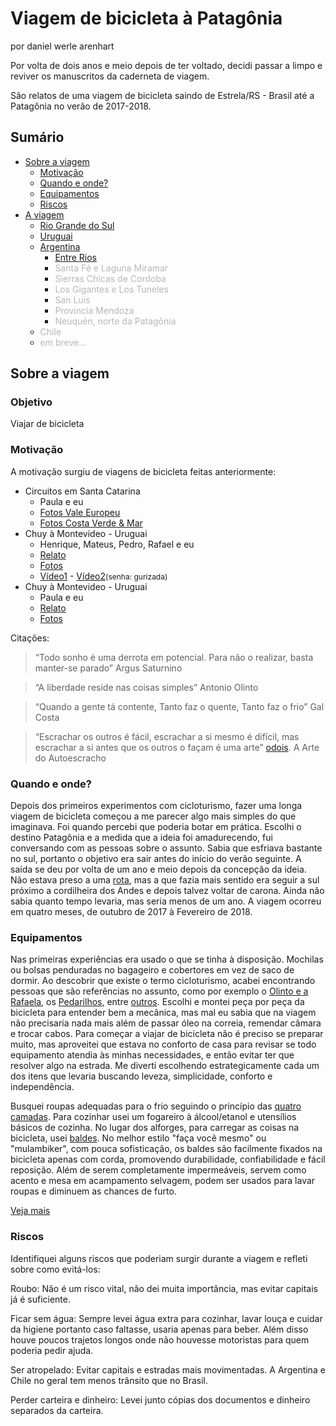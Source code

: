 <!-- 
<span style="font-size: 14px;">[< Rota, Equipamento, Fotos, Vídeo](https://darenhart.github.io/patagonia-trip)</span>
-->

# Viagem de bicicleta à Patagônia

<span style="font-size: 14px;">por daniel werle arenhart</span>

Por volta de dois anos e meio depois de ter voltado, decidi passar a limpo e reviver os manuscritos da caderneta de viagem.

São relatos de uma viagem de bicicleta saindo de Estrela/RS - Brasil até a Patagônia no verão de 2017-2018.



## Sumário

- [Sobre a viagem](#sobre-a-viagem)
    - [Motivação](#motivação)
    - [Quando e onde?](#quando-e-onde)
    - [Equipamentos](#equipamentos)
    - [Riscos](#riscos)
- [A viagem](#a-viagem)
    - [Rio Grande do Sul](#rio-grande-do-sul)
    - [Uruguai](#uruguai)
    - [Argentina](#argentina---entre-rios)
        - [Entre Rios](#argentina---entre-rios)
        - <span style="opacity: .3">Santa Fé e Laguna Miramar</span>
        - <span style="opacity: .3">Sierras Chicas de Cordoba</span>
        - <span style="opacity: .3">Los Gigantes e Los Tuneles</span>
        - <span style="opacity: .3">San Luis</span>
        - <span style="opacity: .3">Provincia Mendoza</span>
        - <span style="opacity: .3">Neuquén, norte da Patagônia</span>
    - <span style="opacity: .3">Chile</span>
    - <span style="opacity: .3">em breve...</span>



## Sobre a viagem



### Objetivo

Viajar de bicicleta



### Motivação

A motivação surgiu de viagens de bicicleta feitas anteriormente:

- Circuitos em Santa Catarina
  - Paula e eu
  - [Fotos Vale Europeu](https://goo.gl/photos/dL9YkaGSWJneBTiS8) 
  - [Fotos Costa Verde & Mar](https://goo.gl/photos/smvRFw7o8vXGnShj9)
- Chuy à Montevideo - Uruguai
  - Henrique, Mateus, Pedro, Rafael e eu
  - [Relato](https://drive.google.com/file/d/1VRAzXF2-yQ2WQ697GQAqMjn8D1LXSRGO/view?usp=sharing)
  - [Fotos](https://photos.app.goo.gl/A4wfoUzFaiY8N1nV7)
  - [Vídeo1](https://youtu.be/vRJjv78f3y8) - [Vídeo2](https://vimeo.com/133724699)<span style="font-size: 12px;">(senha: gurizada)</span>
- Chuy à Montevideo - Uruguai
  - Paula e eu
  - [Relato](https://drive.google.com/file/d/1gKEfAsLjcT5wkhN-JDvdkwTzKFF4o0qa/view?usp=sharing)
  - [Fotos](https://goo.gl/photos/AFeGfDhaq9AuaaML9)

Citações:

> “Todo sonho é uma derrota em potencial. Para não o realizar, basta manter-se parado” Argus Saturnino

> “A liberdade reside nas coisas simples” Antonio Olinto

> “Quando a gente tá contente, Tanto faz o quente, Tanto faz o frio” Gal Costa

> “Escrachar os outros é fácil, escrachar a si mesmo é difícil, mas escrachar a si antes que os outros o façam é uma arte”  [odois](http://odois.org/100104#outr-1). A Arte do Autoescracho 

### Quando e onde?

Depois dos primeiros experimentos com cicloturismo, fazer uma longa viagem de bicicleta começou a me parecer algo mais simples do que imaginava.
Foi quando percebi que poderia botar em prática.
Escolhi o destino Patagônia e a medida que a ideia foi amadurecendo, fui conversando com as pessoas sobre o assunto.
Sabia que esfriava bastante no sul, portanto o objetivo era sair antes do início do verão seguinte. 
A saída se deu por volta de um ano e meio depois da concepção da ideia.
Não estava preso a uma [rota](https://darenhart.github.io/patagonia-trip), mas a que fazia mais sentido era seguir a sul próximo a cordilheira dos Andes e depois talvez voltar de carona.
Ainda não sabia quanto tempo levaria, mas seria menos de um ano.
A viagem ocorreu em quatro meses, de outubro de 2017 à Fevereiro de 2018. 


### Equipamentos

Nas primeiras experiências era usado o que se tinha à disposição.
Mochilas ou bolsas penduradas no bagageiro e cobertores em vez de saco de dormir.
Ao descobrir que existe o termo cicloturismo, acabei encontrando pessoas que são referências no assunto, como por exemplo o [Olinto e a Rafaela](https://www.olinto.com.br/), os [Pedarilhos](https://www.pedarilhos.com.br/), entre [outros](https://docs.google.com/document/d/1hLK3I_bJJoF_bFf3JQtNA1iDGUlSgUr7-HwD5bygilg/edit?usp=sharing).
Escolhi e montei peça por peça da bicicleta para entender bem a mecânica, mas mal eu sabia que na viagem não precisaria nada mais além de passar óleo na correia, remendar câmara e trocar cabos.
Para começar a viajar de bicicleta não é preciso se preparar muito, mas aproveitei que estava no conforto de casa para revisar se todo equipamento atendia às minhas necessidades, e então evitar ter que resolver algo na estrada.
Me diverti escolhendo estrategicamente cada um dos itens que levaria buscando leveza, simplicidade, conforto e independência.

Busquei roupas adequadas para o frio seguindo o princípio das [quatro camadas](https://www.olinto.com.br/dicas-cicloturismo/vestimenta/).
Para cozinhar usei um fogareiro à álcool/etanol e utensílios básicos de cozinha.
No lugar dos alforges, para carregar as coisas na bicicleta, usei [baldes](https://youtu.be/DzK4ufcDylo). 
No melhor estilo "faça você mesmo" ou "mulambiker", com pouca sofisticação, os baldes são facilmente fixados na bicicleta apenas com corda, promovendo durabilidade, confiabilidade e fácil reposição.
Além de serem completamente impermeáveis, servem como acento e mesa em acampamento selvagem, podem ser usados para lavar roupas e diminuem as chances de furto.

 [Veja mais](https://darenhart.github.io/patagonia-trip/#/gear)

### Riscos

Identifiquei alguns riscos que poderiam surgir durante a viagem e refleti sobre como evitá-los:

Roubo: Não é um risco vital, não dei muita importância, mas evitar capitais já é suficiente.

Ficar sem água: Sempre levei água extra para cozinhar, lavar louça e cuidar da higiene portanto caso faltasse, usaria apenas para beber. Além disso houve poucos trajetos longos onde não houvesse motoristas para quem poderia pedir ajuda. 

Ser atropelado: Evitar capitais e estradas mais movimentadas. A Argentina e Chile no geral tem menos trânsito que no Brasil.

Perder carteira e dinheiro: Levei junto cópias dos documentos e dinheiro separados da carteira.
